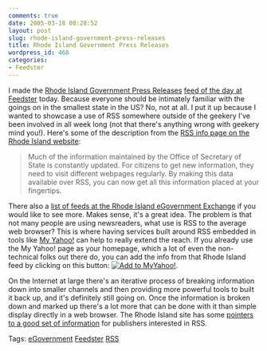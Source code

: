 ```yaml
---
comments: true
date: 2005-03-18 08:28:52
layout: post
slug: rhode-island-government-press-releases
title: Rhode Island Government Press Releases
wordpress_id: 468
categories:
- Feedster
---
```


I made the [Rhode Island Government Press Releases](http://www.ri.gov/news/pr_publist.php) [feed of the day at Feedster](http://www.feedster.com/fotd.php) today. Because everyone should be intimately familiar with the goings on in the smallest state in the US? No, not at all. I put it up because I wanted to showcase a use of RSS somewhere outside of the geekery I've been involved in all week long (not that there's anything wrong with geekery mind you!). Here's some of the description from the [RSS info page on the Rhode Island website](http://www2.sec.state.ri.us/rss/):





> Much of the information maintained by the Office of Secretary of State is constantly updated. For citizens to get new information, they need to visit different webpages regularly. By making this data available over RSS, you can now get all this information placed at your fingertips.





There also a [list of feeds at the Rhode Island eGovernment Exchange](http://www.ri.gov/rex/feeds/feeds.php?mcat=3) if you would like to see more. Makes sense, it's a great idea. The problem is that not many people are using newsreaders, what use is RSS to the average web browser? This is where having services built around RSS embedded in tools like [My Yahoo!](http://my.yahoo.com/) can help to really extend the reach. If you already use the My Yahoo! page as your homepage, which a lot of even the non-technical folks out there do, you can add the info from that Rhode Island feed by clicking on this button: [![Add to MyYahoo!](http://us.i1.yimg.com/us.yimg.com/i/us/my/addtomyyahoo2.gif)](http://add.my.yahoo.com/rss?url=http://www.ri.gov/rss/1/pressrelease.rss).





On the Internet at large there's an iterative process of breaking information down into smaller channels and then providing more powerful tools to built it back up, and it's definitely still going on. Once the information is broken down and marked up there's a lot more that can be done with it than simple display directly in a web  browser. The Rhode Island site has some [pointers to a good set of information](http://egov.sec.state.ri.us/Projects/web_data_sharing/resources) for publishers interested in RSS.





Tags: [eGovernment](http://www.bitsplitter.net/tag.php/egovernment) [Feedster](http://www.bitsplitter.net/tag.php/feedster) [RSS](http://www.bitsplitter.net/tag.php/rss)
